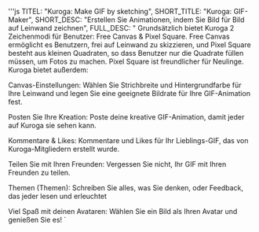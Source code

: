 '''js
  TITEL: "Kuroga: Make GIF by sketching",
  SHORT_TITLE: "Kuroga: GIF-Maker",
  SHORT_DESC: "Erstellen Sie Animationen, indem Sie Bild für Bild auf Leinwand zeichnen",
  FULL_DESC: "
  Grundsätzlich bietet Kuroga 2 Zeichenmodi für Benutzer: Free Canvas & Pixel Square. 
  Free Canvas ermöglicht es Benutzern, frei auf Leinwand zu skizzieren, und Pixel Square besteht aus kleinen Quadraten, so dass Benutzer nur die Quadrate füllen müssen, um Fotos zu machen. 
  Pixel Square ist freundlicher für Neulinge.
  Kuroga bietet außerdem:

Canvas-Einstellungen:
      Wählen Sie Strichbreite und Hintergrundfarbe für Ihre Leinwand und legen Sie eine geeignete Bildrate für Ihre GIF-Animation fest.
      
Posten Sie Ihre Kreation:
      Poste deine kreative GIF-Animation, damit jeder auf Kuroga sie sehen kann.
      
Kommentare & Likes:
      Kommentare und Likes für Ihr Lieblings-GIF, das von Kuroga-Mitgliedern erstellt wurde.
      
Teilen Sie mit Ihren Freunden:
      Vergessen Sie nicht, Ihr GIF mit Ihren Freunden zu teilen.
      
Themen (Themen):
      Schreiben Sie alles, was Sie denken, oder Feedback, das jeder lesen und erleuchtet
      
Viel Spaß mit deinen Avataren:
      Wählen Sie ein Bild als Ihren Avatar und genießen Sie es!
  `
```
